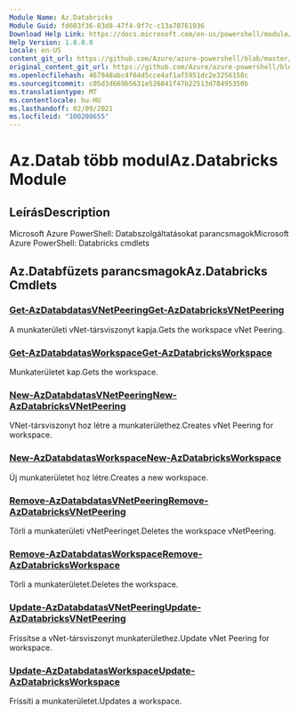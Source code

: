 ```yaml
---
Module Name: Az.Databricks
Module Guid: fd603f36-03d8-47f4-9f7c-c13a78761936
Download Help Link: https://docs.microsoft.com/en-us/powershell/module/az.databricks
Help Version: 1.0.0.0
Locale: en-US
content_git_url: https://github.com/Azure/azure-powershell/blob/master/src/Databricks/help/Az.Databricks.md
original_content_git_url: https://github.com/Azure/azure-powershell/blob/master/src/Databricks/help/Az.Databricks.md
ms.openlocfilehash: 467948abc4f64d5cce4af1af5951dc2e3256158c
ms.sourcegitcommit: c05d3d669b5631e526841f47b22513d78495350b
ms.translationtype: MT
ms.contentlocale: hu-HU
ms.lasthandoff: 02/09/2021
ms.locfileid: "100208655"
---
```

# <span data-ttu-id="49e24-101">Az.Datab több modul</span><span class="sxs-lookup"><span data-stu-id="49e24-101">Az.Databricks Module</span></span>
## <span data-ttu-id="49e24-102">Leírás</span><span class="sxs-lookup"><span data-stu-id="49e24-102">Description</span></span>
<span data-ttu-id="49e24-103">Microsoft Azure PowerShell: Databszolgáltatásokat parancsmagok</span><span class="sxs-lookup"><span data-stu-id="49e24-103">Microsoft Azure PowerShell: Databricks cmdlets</span></span>

## <span data-ttu-id="49e24-104">Az.Databfüzets parancsmagok</span><span class="sxs-lookup"><span data-stu-id="49e24-104">Az.Databricks Cmdlets</span></span>
### [<span data-ttu-id="49e24-105">Get-AzDatabdatasVNetPeering</span><span class="sxs-lookup"><span data-stu-id="49e24-105">Get-AzDatabricksVNetPeering</span></span>](Get-AzDatabricksVNetPeering.md)
<span data-ttu-id="49e24-106">A munkaterületi vNet-társviszonyt kapja.</span><span class="sxs-lookup"><span data-stu-id="49e24-106">Gets the workspace vNet Peering.</span></span>

### [<span data-ttu-id="49e24-107">Get-AzDatabdatasWorkspace</span><span class="sxs-lookup"><span data-stu-id="49e24-107">Get-AzDatabricksWorkspace</span></span>](Get-AzDatabricksWorkspace.md)
<span data-ttu-id="49e24-108">Munkaterületet kap.</span><span class="sxs-lookup"><span data-stu-id="49e24-108">Gets the workspace.</span></span>

### [<span data-ttu-id="49e24-109">New-AzDatabdatasVNetPeering</span><span class="sxs-lookup"><span data-stu-id="49e24-109">New-AzDatabricksVNetPeering</span></span>](New-AzDatabricksVNetPeering.md)
<span data-ttu-id="49e24-110">VNet-társviszonyt hoz létre a munkaterülethez.</span><span class="sxs-lookup"><span data-stu-id="49e24-110">Creates vNet Peering for workspace.</span></span>

### [<span data-ttu-id="49e24-111">New-AzDatabdatasWorkspace</span><span class="sxs-lookup"><span data-stu-id="49e24-111">New-AzDatabricksWorkspace</span></span>](New-AzDatabricksWorkspace.md)
<span data-ttu-id="49e24-112">Új munkaterületet hoz létre.</span><span class="sxs-lookup"><span data-stu-id="49e24-112">Creates a new workspace.</span></span>

### [<span data-ttu-id="49e24-113">Remove-AzDatabdatasVNetPeering</span><span class="sxs-lookup"><span data-stu-id="49e24-113">Remove-AzDatabricksVNetPeering</span></span>](Remove-AzDatabricksVNetPeering.md)
<span data-ttu-id="49e24-114">Törli a munkaterületi vNetPeeringet.</span><span class="sxs-lookup"><span data-stu-id="49e24-114">Deletes the workspace vNetPeering.</span></span>

### [<span data-ttu-id="49e24-115">Remove-AzDatabdatasWorkspace</span><span class="sxs-lookup"><span data-stu-id="49e24-115">Remove-AzDatabricksWorkspace</span></span>](Remove-AzDatabricksWorkspace.md)
<span data-ttu-id="49e24-116">Törli a munkaterületet.</span><span class="sxs-lookup"><span data-stu-id="49e24-116">Deletes the workspace.</span></span>

### [<span data-ttu-id="49e24-117">Update-AzDatabdatasVNetPeering</span><span class="sxs-lookup"><span data-stu-id="49e24-117">Update-AzDatabricksVNetPeering</span></span>](Update-AzDatabricksVNetPeering.md)
<span data-ttu-id="49e24-118">Frissítse a vNet-társviszonyt munkaterülethez.</span><span class="sxs-lookup"><span data-stu-id="49e24-118">Update vNet Peering for workspace.</span></span>

### [<span data-ttu-id="49e24-119">Update-AzDatabdatasWorkspace</span><span class="sxs-lookup"><span data-stu-id="49e24-119">Update-AzDatabricksWorkspace</span></span>](Update-AzDatabricksWorkspace.md)
<span data-ttu-id="49e24-120">Frissíti a munkaterületet.</span><span class="sxs-lookup"><span data-stu-id="49e24-120">Updates a workspace.</span></span>

